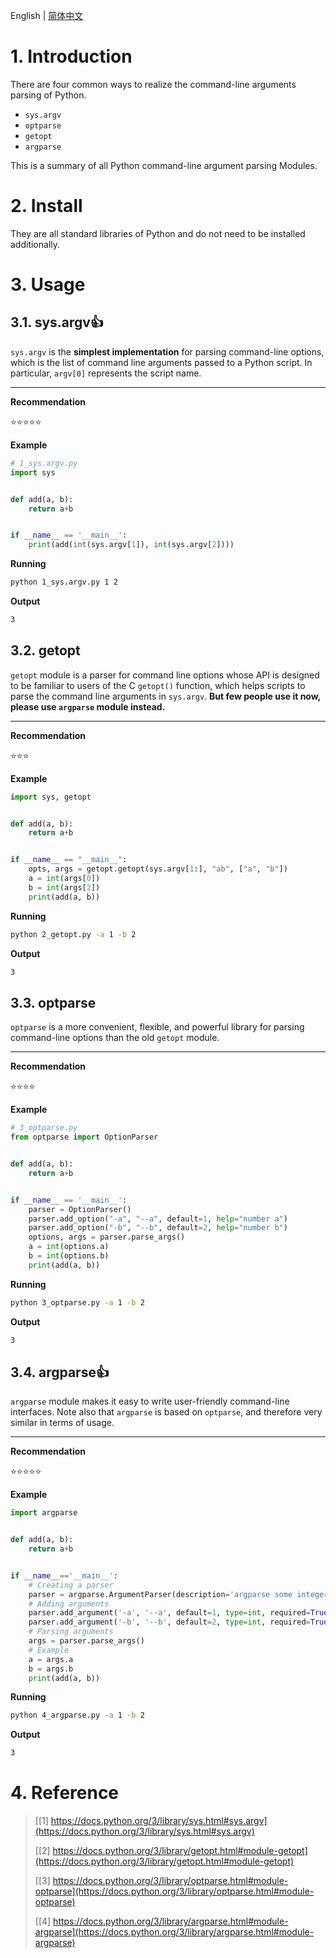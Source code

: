 English | [简体中文](/README.zh.md)
# 1. Introduction
There are four common ways to realize the command-line arguments parsing of Python.
- `sys.argv`
- `optparse`
- `getopt`
- `argparse`

This is a summary of all Python command-line argument parsing Modules.
# 2. Install
They are all standard libraries of Python and do not need to be installed additionally.
# 3. Usage
## 3.1. sys.argv👍
`sys.argv` is the **simplest implementation** for parsing command-line options, which is the list of command line arguments passed to a Python script. In particular, `argv[0]` represents the script name.

---
**Recommendation**

⭐⭐⭐⭐⭐

**Example**
```python
# 1_sys.argv.py
import sys


def add(a, b):
    return a+b


if __name__ == '__main__':
    print(add(int(sys.argv[1]), int(sys.argv[2])))
```
**Running**
```bash
python 1_sys.argv.py 1 2
```
**Output**
```bash
3
```
## 3.2. getopt
`getopt` module is a parser for command line options whose API is designed to be familiar to users of the C `getopt()` function, which helps scripts to parse the command line arguments in `sys.argv`. **But few people use it now, please use `argparse` module instead.**

---
**Recommendation**

⭐⭐⭐

**Example**
```python
import sys, getopt


def add(a, b):
    return a+b


if __name__ == "__main__":
    opts, args = getopt.getopt(sys.argv[1:], "ab", ["a", "b"])
    a = int(args[0])
    b = int(args[2])
    print(add(a, b))
```
**Running**
```bash
python 2_getopt.py -a 1 -b 2
```
**Output**
```bash
3
```
## 3.3. optparse
`optparse` is a more convenient, flexible, and powerful library for parsing command-line options than the old `getopt` module.

---
**Recommendation**

⭐⭐⭐⭐

**Example**
```python
# 3_optparse.py
from optparse import OptionParser


def add(a, b):
    return a+b


if __name__ == '__main__':
    parser = OptionParser()
    parser.add_option("-a", "--a", default=1, help="number a")
    parser.add_option("-b", "--b", default=2, help="number b")
    options, args = parser.parse_args()
    a = int(options.a)
    b = int(options.b)
    print(add(a, b))
```
**Running**
```bash
python 3_optparse.py -a 1 -b 2
```
**Output**
```bash
3
```
## 3.4. argparse👍
`argparse` module makes it easy to write user-friendly command-line interfaces. Note also that `argparse` is based on `optparse`, and therefore very similar in terms of usage.

---
**Recommendation**

⭐⭐⭐⭐⭐

**Example**
```python
import argparse


def add(a, b):
    return a+b


if __name__=='__main__':
    # Creating a parser
    parser = argparse.ArgumentParser(description='argparse some integers.')
    # Adding arguments
    parser.add_argument('-a', '--a', default=1, type=int, required=True, help='number a')
    parser.add_argument('-b', '--b', default=2, type=int, required=True, help='number b')
    # Parsing arguments
    args = parser.parse_args()
    # Example
    a = args.a
    b = args.b
    print(add(a, b))
```
**Running**
```bash
python 4_argparse.py -a 1 -b 2
```
**Output**
```bash
3
```
# 4. Reference
> [[1] https://docs.python.org/3/library/sys.html#sys.argv](https://docs.python.org/3/library/sys.html#sys.argv)
> 
> [[2] https://docs.python.org/3/library/getopt.html#module-getopt](https://docs.python.org/3/library/getopt.html#module-getopt)
>
> [[3] https://docs.python.org/3/library/optparse.html#module-optparse](https://docs.python.org/3/library/optparse.html#module-optparse)
>
> [[4] https://docs.python.org/3/library/argparse.html#module-argparse](https://docs.python.org/3/library/argparse.html#module-argparse)
